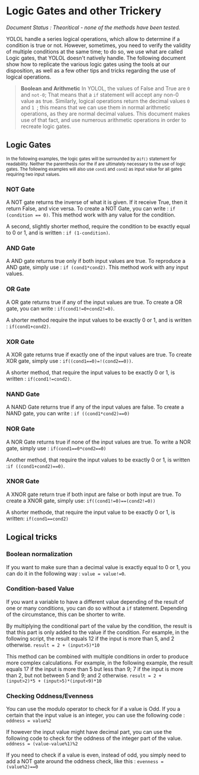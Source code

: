
# Logic Gates and other Trickery
*Document Status : Theoritical - none of the methods have been tested.*

YOLOL handle a series logical operations, which allow to determine if a condition is true or not. However, sometimes, you need to verify the validity of multiple conditions at the same time; to do so, we use what are called Logic gates, that YOLOL doesn't natively handle. The following document show how to replicate the various logic gates using the tools at our disposition, as well as a few other tips and tricks regarding the use of logical operations.

> **Boolean and Arithmetic**
> In YOLOL, the values of False and True are `0` and `not-0`; That means that a `if` statement will accept any non-0 value as true. Similarly, logical operations return the decimal values `0` and `1 `; this means that we can use them in normal arithmetic operations, as they are normal decimal values. This document makes use of that fact, and use numerous arithmetic operations in order to recreate logic gates.


## Logic Gates
<sup>In the following examples, the logic gates will be surrounded by a`if()` statement for readability. Neither the parenthesis nor the if are ultimately necessary to the use of logic gates.  The following examples will also use `cond1` and `cond2` as input value for all gates requiring two input values.</sup>

### NOT Gate
A NOT gate returns the inverse of what it is given. If it receive True, then it return False, and vice versa.
To create a NOT Gate, you can write : `if (condition == 0)`. This method work with any value for the condition.

A second, slightly shorter method, require the condition to be exactly equal to 0 or 1, and is written : `if (1-condition)`.

### AND Gate
A AND gate returns true only if both input values are true. 
To reproduce a AND gate, simply use : `if (cond1*cond2)`. This method work with any input values.

### OR Gate
A OR gate returns true if  any of the input values are true.
To create a OR gate, you can write : `if(cond1!=0+cond2!=0)`.

A shorter method require the input values to be exactly 0 or 1, and is written : `if(cond1+cond2)`.

### XOR Gate
A XOR gate returns true if exactly one of the input values are true.
To create XOR gate, simply use : `if((cond1==0)=!(cond2==0))`.

A shorter method, that require the input values to be exactly 0 or 1, is written : `if(cond1!=cond2)`.

### NAND Gate
A NAND Gate returns true if any of the input values are false.
To create a NAND gate, you can write : `if ((cond1*cond2)==0)`

### NOR Gate
A NOR Gate returns true if none of the input values are true.
To write a NOR gate, simply use : `if(cond1==0*cond2==0)`

Another method, that require the input values to be exactly 0 or 1, is written :`if ((cond1+cond2)==0)`. 

### XNOR Gate
A XNOR gate return true if both input are false or both input are true.
To create a XNOR gate, simply use: `if((cond1!=0)==(cond2!=0))`

A shorter methode, that require the input value to be exactly 0 or 1, is written:  `if(cond1==cond2)`

## Logical tricks

### Boolean normalization
If you want to make sure than a decimal value is exactly equal to 0 or 1, you can do it in the following way : `value = value!=0`.

### Condition-based Value
If you want a variable to have a different value depending of the result of one or many conditions, you can do so without a `if` statement. Depending of the circumstance, this can be shorter to write.

By multiplying the conditional part of the value by the condition, the result is that this part is only added to the value if the condition. 
For example, in the following script, the result equals 12 if the input is more than 5, and 2 otherwise.
`result = 2 + (input>5)*10`

This method can be combined with multiple conditions in order to produce more complex calculations. For example, in the following example, the result equals 17 if the input is more than 5 but less than 9; 7 if the input is more than 2, but not between 5 and 9; and 2 otherwise.
`result = 2 + (input>2)*5 + (input>5)*(input<9)*10`


### Checking Oddness/Evenness
You can use the modulo operator to check for if a value is Odd.
If you a certain that the input value is an integer, you can use the following code : 
`oddness = value%2`

If however the input value might have decimal part, you can use the following code to check for the oddness of the integer part of the value.
`oddness = (value-value%1)%2`

If you need to check if a value is even, instead of odd, you simply need to add a NOT gate around the oddness check, like this : `evenness = (value%2)==0`
